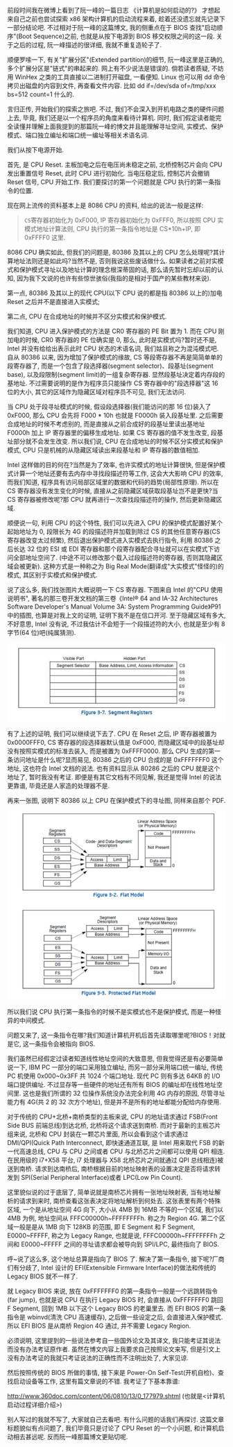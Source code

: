 
前段时间我在微博上看到了阮一峰的一篇日志 《计算机是如何启动的?》 才想起来自己之前也尝试探索 x86 架构计算机的启动流程来着, 趁着还没遗忘就先记录下一部分结论吧. 不过相对于阮一峰的这篇博文, 我的侧重点在于 BIOS 查找"启动顺序"(Boot Sequence)之前, 也就是从按下电源到 BIOS 移交权限之间的这一段. 关于之后的过程, 阮一峰描述的很详细, 我就不重复造轮子了.

顺便罗嗦一下, 有关"扩展分区"(Extended partition)的细节, 阮一峰这里是正确的, 多个扩展分区是"链式"的串起来的. 网上有不少说法是错误的. 倘若读者质疑, 不妨用 WinHex 之类的工具直接以二进制打开磁盘, 一看便知. Linux 也可以用 dd 命令拷贝出磁盘的内容到文件, 再查看文件内容. 比如 dd if=/dev/sda of=/tmp/xxx bs=512 count=1 什么的.

言归正传, 开始我们的探索之旅吧. 不过, 我们不会深入到开机电路之类的硬件问题上去, 毕竟, 我们还是以一个程序员的角度来看待计算机. 同时, 我们假定读者能完全读懂并理解上面我提到的那篇阮一峰的博文并且能理解寻址空间, 实模式、保护模式、端口独立编址和端口统一编址等相关术语名词.

我们从按下电源开始.

首先, 是 CPU Reset. 主板加电之后在电压尚未稳定之前, 北桥控制芯片会向 CPU 发出重置信号 Reset, 此时 CPU 进行初始化. 当电压稳定后, 控制芯片会撤销 Reset 信号, CPU 开始工作. 我们要探讨的第一个问题就是 CPU 执行的第一条指令的位置.

现在网上流传的资料基本上是 8086 CPU 的资料, 给出的说法一般是这样:

>`CS`寄存器初始化为 0xF000, IP 寄存器初始化为 0xFFF0, 所以按照 CPU 实模式地址计算法则, CPU 执行的第一条指令地址是 CS*10h+IP, 即 0xFFFF0 这里.

8086 CPU 确实如此, 但我们的问题是, 80386 及其以上的 CPU 怎么处理呢?其计算地址法则还是如此吗?当然不是, 否则我说这些废话做什么. 如果读者之前对实模式和保护模式寻址以及地址计算的理念根深蒂固的话, 那么请先暂时忘却以前的认知, 因为我下文说的也许有些惊世骇俗(我指的是相对于国产的某些教材来说).

第一点, 80386 及其以上的现代 CPU(以下 CPU 说的都是指 80386 以上的)加电 Reset 之后并不是直接进入实模式;

第二点, CPU 在合成地址的时候并不区分实模式和保护模式.

我们知道, CPU 进入保护模式的方法是 CR0 寄存器的 PE Bit 置为 1. 而在 CPU 刚加电的时候, CR0 寄存器的 PE 位确实是 0, 那么, 此时是实模式吗?暂时还不是, Intel 并没有给给出表示此时 CPU 状态的术语名词, 我们姑且称之为混沌模式吧. 自从 80386 以来, 因为增加了保护模式的缘故, CS 等段寄存器不再是简简单单的段寄存器了, 而是一个包含了段选择器(segment selector)、段基址(segment base), 以及段限制(segment limit)的一组复杂寄存器. 显然段基址决定着内存段的基地址. 不过需要说明的是作为程序员只能操作 CS 寄存器中的"段选择器"这 16 位的大小, 其它的区域作为隐藏区域对程序员不可见, 我们无法访问.

当 CPU 处于段寻址模式的时候, 假设段选择器(我们能访问的那 16 位)装入了 0xF000, 那么 CPU 会先将 F000 * 10h 也就是 F0000h 装入段基址里. 之后需要合成地址的时候不考虑别的, 而是直接从之前合成好的段基址里读出基地址 F0000h 加上 IP 寄存器里的偏移生成地址. 如果 CS 寄存器的值不发生改变, 段基址部分就不会发生改变. 所以我们说, CPU 在合成地址的时候不区分实模式和保护模式, CPU 只是机械的从隐藏区域读出来段基址和 IP 寄存器的数值相加.

Intel 这样做的目的何在?当然是为了效率, 也许实模式的地址计算很快, 但是保护模式计算一个地址还要有去内存中寻找段描述符等工作, 这会大大影响 CPU 的效率, 而我们知道, 程序具有访问局部区域里的数据和代码的趋势(局部性原理). 所以在 CS 寄存器没有发生变化的时候, 直接从之前隐藏区域获取段基址岂不是更快?当 CS 寄存器被修改呢?那 CPU 就再进行一次查找段描述符的操作, 然后更新隐藏区域.

顺便说一句, 利用 CPU 的这个特性, 我们可以先进入 CPU 的保护模式配置好某个起始地址为 0, 段限长为 4G 的段描述符并加载到除过 CS 的其他任意寄存器(CS 寄存器改变太过频繁), 然后退出保护模式进入实模式去执行指令, 利用 80386 之后长达 32 位的 ESI 或 EDI 寄存器和那个段寄存器配合寻址就可以在实模式下访问全部地址空间了. (中途不可以修改那个载入过段描述符的寄存器, 否则其隐藏区域会被更新). 这种方式是一种称之为 Big Real Mode(翻译成"大实模式"怪怪的)的模式, 其区别于实模式和保护模式.

说了这么多, 我们找张图片大概说明一下 CS 寄存器. 下图来自 Intel 的"CPU 使用说明书", 著名的那三卷开发文档的第三卷《Intel® 64 and IA-32 Architectures Software Developer's Manual Volume 3A: System Programming Guide》P91 中的插图, 也算是对我上文的证明, 证明下我不是在信口开河. 至于隐藏区域有多大, 不好意思, Intel 没有说, 不过我估计不会短于一个段描述符的大小, 也就是至少有 8 字节(64 位)吧(纯属猜测).

![2020-02-07-14-24-44.png](./images/2020-02-07-14-24-44.png)

有了上述的证明, 我们可以继续说下去了. CPU 在 Reset 之后, IP 寄存器被置为 0x0000FFF0, CS 寄存器的段选择器默认值是 0xF000, 而隐藏区域中的段基址却没有按照实模式的标准去装入, 而是被置为 0xFFFF0000. 那么 CPU 生成的第一条访问地址是什么呢?显而易见, 80386 之后的 CPU 合成的是 0xFFFFFFF0 这个地址, 这也符合 Intel 文档的说法. 也有资料显示从 80286 之后的 CPU 就是这个地址了, 暂时我没有考证. 即便是有其它文档有不同见解, 我还是觉得 Intel 的说法更靠谱, 毕竟还是人家造的处理器不是.

再来一张图, 说明下 80386 以上 CPU 在保护模式下的寻址图, 同样来自那个 PDF.

![2020-02-07-14-24-34.png](./images/2020-02-07-14-24-34.png)

所以我们说 CPU 执行第一条指令的时候不是实模式也不是保护模式, 而是一种怪异的中间模式.

问题又来了, 这一条指令在哪?我们知道计算机开机后首先读取哪里呢?BIOS！对就是它, 这一条指令会被指向 BIOS.

我们虽然已经假定过读者知道线性地址空间的大致意思, 但我觉得还是有必要简单说一下, IBM PC 一部分的端口采用独立编址, 而另一部分采用端口统一编址, 传统 PC 机使用 0x000~0x3FF 共 1024 个端口地址. 现代 PC 则有多达 64KB 的 I/O 端口提供编址. 不过显存等一些硬件的地址还有所有 BIOS 的编址却在线性地址空间里. 这也是我们所谓的 32 位操作系统没办法完全利用 4G 内存的原因, 尽管寻址能力有 4G(共 2 的 32 次方个地址), 但是并不是所有的地址都能分配给内存使用.

对于传统的 CPU+北桥+南桥类型的主板来说, CPU 的地址请求通过 FSB(Front Side BUS 前端总线)到达北桥, 北桥将这个请求送到南桥. 而对于最新的主板芯片组来说, 北桥和 CPU 封装在一颗芯片里面, 所以会看到这个请求通过 DMI/QPI(Quick Path Interconnect, 即快速通道互联, 是 Intel 用来取代 FSB 的新一代高速总线, CPU 与 CPU 之间或者 CPU 与北桥芯片之间都可以使用 QPI 相连. 在民用级的 i7+X58 平台, i7 处理器与 X58 北桥芯片之间就通过 QPI 总线相连)被送到南桥. 请求到达南桥后, 南桥根据目前的地址映射表的设置决定是否将请求转发到 SPI(Serial Peripheral Interface)或者 LPC(Low Pin Count).

这里貌似说的过于底层了, 简单说就是南桥芯片拥有一张地址映射表, 当有地址解析的请求到来时, 南桥查看这张表决定将地址解析到何处去. 这张表里有两个特殊区域, 一个是从地址空间 4G 向下, 大小从 4MB 到 16MB 不等的一个区域, 我们以 4MB 为例, 地址空间从 FFFC00000h~FFFFFFFFh. 称之为 Region 4G. 第二个区域一般是是从 1MB 向下 128KB 的范围, 即 E Segment 和 F Segment, E0000~FFFFF, 称之为 Legacy Range, 也就是说, FFFC00000h~FFFFFFFFh 之间和 E0000~FFFFF 之间的寻址请求都会被导向到 SPI/LPC, 最终指向了 BIOS.

呼~说了这么多, 这个地址总算是指向了 BIOS 了. 解决了第一条指令, 接下呢?厂商们有分歧了, Intel 设计的 EFI(Extensible Firmware Interface)的做法和传统的 Legacy BIOS 就不一样了.

就 Legacy BIOS 来说, 放在 0xFFFFFFF0 的第一条指令一般是一个远跳转指令(far jump), 也就是说 CPU 在执行 Legacy BIOS 时, 会直接从 0xFFFFFFF0 跳回 F Segment, 回到 1MB 以下这个 Legacy BIOS 的老巢里去. 而 EFI BIOS 的第一条指令是 wbinvd(清洗 CPU 高速缓存), 之后做一些设定之后, 会直接进入保护模式. 所以 EFI BIOS 是从南桥 Region 4G 通过, 并不需要 Legacy Region.

必须说明, 这里提到的一些说法参考自一些国外论文及其译文, 我只能考证其说法而没有办法考证原作者. 虽然在博文内容上我要求自己按照论文来写, 但是引文上没有办法考证的我就只考证说法的正确性而不注明出处了, 大家见谅.

然后按照传统的 BIOS 所做的事情, 接下来是 Power-On Self-Test(开机自检)、查找启动设备等工作, 这里有篇文章说的不错. 我考证了下基本靠谱:

http://www.360doc.com/content/06/0810/13/0_177979.shtml (也就是<计算机启动过程详细介绍>)

别人写过的我就不写了, 大家就自己去看吧. 有什么问题的话我们再探讨. 这篇文章标题貌似有点问题了, 我们毕竟只是讨论了 CPU Reset 的一个小问题, 和计算机启动相去甚远呢. 反而阮一峰那篇博文更贴切呢.